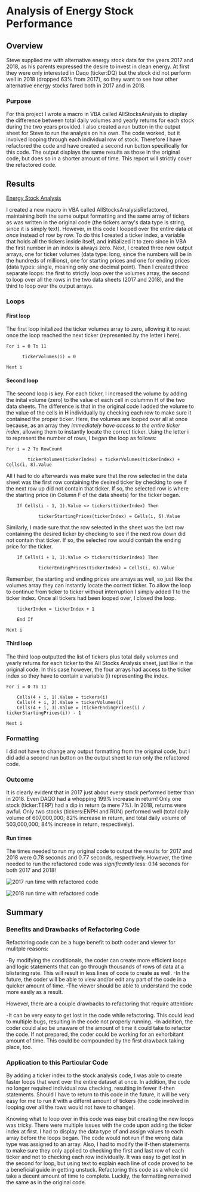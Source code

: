 # Analysis of Energy Stock Performance

## Overview
Steve supplied me with alternative energy stock data for the years 2017 and 2018, as his parents expressed the desire to invest in clean energy.  At first they were only interested in Daqo (ticker:DQ) but the stock did not perform well in 2018 (dropped 63% from 2017), so they want to see how other alternative energy stocks fared both in 2017 and in 2018.  

### Purpose
For this project I wrote a macro in VBA called AllStocksAnalysis to display the difference between total daily volumes and yearly returns for each stock during the two years provided.  I also created a run button in the output sheet for Steve to run the analysis on his own.  The code worked, but it involved looping through each individual row of stock.  Therefore I have refactored the code and have created a second run button specifically for this code.  The output displays the same results as those in the original code, but does so in a shorter amount of time.  This report will strictly cover the refactored code.

## Results

[Energy Stock Analysis](https://github.com/MaxV6ft4/stock-analysis/blob/main/VBA_Challenge.xlsm)

I created a new macro in VBA called AllStocksAnalysisRefactored, maintaining both the same output formatting and the same array of tickers as was written in the original code (the tickers array's data type is string, since it is simply text).  However, in this code I looped over the entire data *at once* instead of row by row.  To do this I created a ticker index, a variable that holds all the tickers inside itself, and initialized it to zero since in VBA the first number in an index is always zero.  Next, I created three new output arrays, one for ticker volumes (data type: long, since the numbers will be in the hundreds of millions), one for starting prices and one for ending prices (data types: single, meaning only one decimal point).  Then I created three separate loops: the first to strictly loop over the volumes array, the second to loop over all the rows in the two data sheets (2017 and 2018), and the third to loop over the output arrays.

### Loops

#### First loop
The first loop initalized the ticker volumes array to zero, allowing it to reset once the loop reached the next ticker (represented by the letter i here).

    For i = 0 To 11
    
          tickerVolumes(i) = 0
          
    Next i
        

#### Second loop
The second loop is key.  For each ticker, I increased the volume by adding the inital volume (zero) to the value of each cell in colummn H of the two data sheets.  The difference is that in the original code I added the volume to the value of the cells in H individually by checking each row to make sure it contained the proper ticker.  Here, the volumes are looped over all at once because, as an array they *immediately have access to the entire ticker index*, allowing them to instantly locate the correct ticker.  Using the letter i to represent the number of rows, I began the loop as follows:

    For i = 2 To RowCount
    
            tickerVolumes(tickerIndex) = tickerVolumes(tickerIndex) + Cells(i, 8).Value

All I had to do afterwards was make sure that the row selected in the data sheet was the first row containing the desired ticker by checking to see if the next row up did not contain that ticker.  If so, the selected row is where the starting price (in Column F of the data sheets) for the ticker began.  

        If Cells(i - 1, 1).Value <> tickers(tickerIndex) Then
            
                tickerStartingPrices(tickerIndex) = Cells(i, 6).Value
                

Similarly, I made sure that the row selected in the sheet was the last row containing the desired ticker by checking to see if the next row down did not contain that ticker.  If so, the selected row would contain the ending price for the ticker.  

        If Cells(i + 1, 1).Value <> tickers(tickerIndex) Then
            
                tickerEndingPrices(tickerIndex) = Cells(i, 6).Value

Remember, the starting and ending prices are arrays as well, so just like the volumes array they can instantly locate the correct ticker.  To allow the loop to continue from ticker to ticker without interruption I simply added 1 to the ticker index.  Once all tickers had been looped over, I closed the loop.

        tickerIndex = tickerIndex + 1
        
        End If
        
    Next i

#### Third loop
The third loop outputted the list of tickers plus total daily volumes and yearly returns for each ticker to the All Stocks Analysis sheet, just like in the original code.  In this case however, the four arrays had access to the ticker index so they have to contain a variable (i) representing the index.

    For i = 0 To 11
        
        Cells(4 + i, 1).Value = tickers(i)
        Cells(4 + i, 2).Value = tickerVolumes(i)
        Cells(4 + i, 3).Value = (tickerEndingPrices(i) / tickerStartingPrices(i)) - 1
        
    Next i

### Formatting
I did not have to change any output formatting from the original code, but I did add a second run button on the output sheet to run only the refactored code.

### Outcome
It is clearly evident that in 2017 just about every stock performed better than in 2018. Even DAQO had a whopping 199% increase in return!  Only one stock (ticker:TERP) had a dip in return (a mere 7%).  In 2018, returns were awful.  Only two stocks (tickers:ENPH and RUN) performed well (total daily volume of 607,000,000; 82% increase in return, and total daily volume of 503,000,000; 84% increase in return, respectively).

#### Run times
The times needed to run my original code to output the results for 2017 and 2018 were 0.78 seconds and 0.77 seconds, respectively.  However, the time needed to run the refactored code was *significantly* less: 0.14 seconds for both 2017 and 2018!

![2017 run time with refactored code](https://github.com/MaxV6ft4/stock-analysis/blob/main/Resources/VBA_Challenge_2017.png)

![2018 run time with refactored code](https://github.com/MaxV6ft4/stock-analysis/blob/main/Resources/VBA_Challenge_2018.png)

## Summary

### Benefits and Drawbacks of Refactoring Code
Refactoring code can be a huge benefit to both coder and viewer for mulitple reasons:

-By modifying the conditionals, the coder can create more efficient loops and logic statements that can go through thousands of rows of data at a blistering rate.  This will result in less lines of code to create as well.
-In the future, the coder will be able to view and/or edit any part of the code in a quicker amount of time.
-The viewer should be able to understand the code more easily as a result.

However, there are a couple drawbacks to refactoring that require attention:

-It can be very easy to get lost in the code while refactoring.  This could lead to multiple bugs, resulting in the code not properly running.
-In addition, the coder could also be unaware of the amount of time it could take to refactor the code.  If not prepared, the coder could be working for an exhorbitant amount of time.  This could be compounded by the first drawback taking place, too.

### Application to this Particular Code

By adding a ticker index to the stock analysis code, I was able to create faster loops that went over the entire dataset at once.  In addition, the code no longer required individual row checking, resulting in fewer if-then statements.  Should I have to return to this code in the future, it will be very easy for me to run it with a differnt amount of tickers (the code involved in looping over all the rows would not have to change).

Knowing what to loop over in this code was easy but creating the new loops was tricky.  There were multiple issues with the code upon adding the ticker index at first.  I had to display the data type of and assign values to each array before the loops began.  The code would not run if the wrong data type was assigned to an array.  Also, I had to modify the if-then statements to make sure they only applied to checking the first and last row of each ticker and not to checking each row individually.  It was easy to get lost in the second for loop, but using text to explain each line of code proved to be a beneficial guide in getting unstuck.  Refactoring this code as a whole did take a decent amount of time to complete.  Luckily, the formatting remained the same as in the original code.
